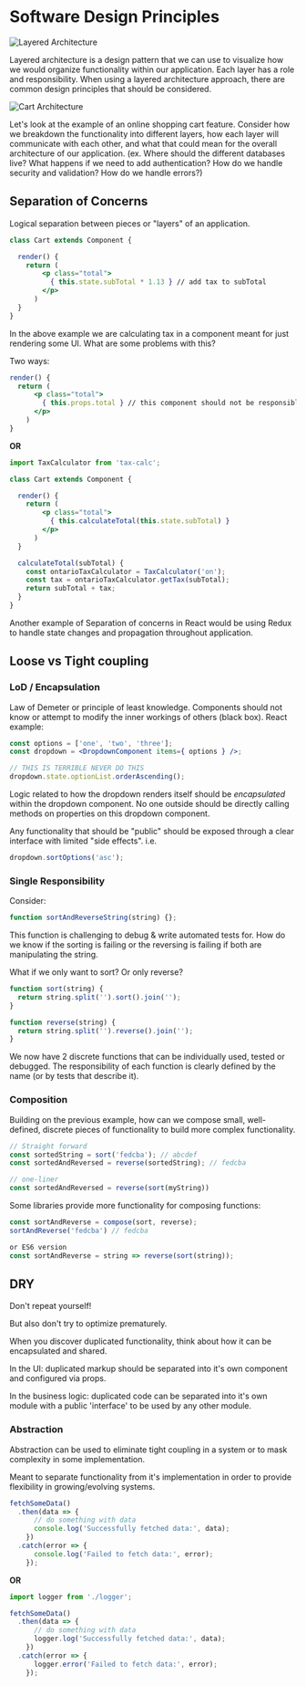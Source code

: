 # Software Design Principles

![Layered Architecture](images/layered-architecture "Separation of concerns into different layers")

Layered architecture is a design pattern that we can use to visualize how we would organize
functionality within our application. Each layer has a role and responsibility. When using a
layered architecture approach, there are common design principles that should be considered.


![Cart Architecture](images/cart-architecture "Example architecture of a shopping cart")

Let's look at the example of an online shopping cart feature. Consider how we breakdown the
functionality into different layers, how each layer will communicate with each other, and
what that could mean for the overall architecture of our application. (ex. Where should the
different databases live? What happens if we need to add authentication? How do we handle
security and validation? How do we handle errors?)


## Separation of Concerns

Logical separation between pieces or "layers" of an application.
```jsx harmony
class Cart extends Component {

  render() {
    return (
        <p class="total">
          { this.state.subTotal * 1.13 } // add tax to subTotal
        </p>
      )
  }
}
```
In the above example we are calculating tax in a component meant for just rendering some UI.
What are some problems with this?

Two ways:
```jsx harmony
render() {
  return (
      <p class="total">
        { this.props.total } // this component should not be responsible at all for calculations
      </p>
    )
}
```
**OR**
```jsx harmony
import TaxCalculator from 'tax-calc';

class Cart extends Component {

  render() {
    return (
        <p class="total">
          { this.calculateTotal(this.state.subTotal) }
        </p>
      )
  }

  calculateTotal(subTotal) {
    const ontarioTaxCalculator = TaxCalculator('on');
    const tax = ontarioTaxCalculator.getTax(subTotal);
    return subTotal + tax;
  }
}
```
Another example of Separation of concerns in React would be using Redux to handle state changes and propagation throughout application.

## Loose vs Tight coupling

### LoD / Encapsulation

Law of Demeter or principle of least knowledge. Components should not know or attempt to modify the inner workings of others (black box).
React example:
```jsx harmony
const options = ['one', 'two', 'three'];
const dropdown = <DropdownComponent items={ options } />;

// THIS IS TERRIBLE NEVER DO THIS
dropdown.state.optionList.orderAscending();
```
Logic related to how the dropdown renders itself should be *encapsulated* within the dropdown component.
No one outside should be directly calling methods on properties on this dropdown component.

Any functionality that should be "public" should be exposed through a clear interface with limited "side effects".
i.e.
```jsx harmony
dropdown.sortOptions('asc');
```


### Single Responsibility

Consider:
```jsx harmony
function sortAndReverseString(string) {};
```
This function is challenging to debug & write automated tests for. How do we know if the sorting is failing or the reversing is failing if both are manipulating the string.

What if we only want to sort? Or only reverse?
```jsx harmony
function sort(string) {
  return string.split('').sort().join('');
}

function reverse(string) {
  return string.split('').reverse().join('');
}
```
We now have 2 discrete functions that can be individually used, tested or debugged.
The responsibility of each function is clearly defined by the name (or by tests that describe it).


### Composition

Building on the previous example, how can we compose small, well-defined, discrete pieces of functionality to build more complex functionality.

```jsx harmony
// Straight forward
const sortedString = sort('fedcba'); // abcdef
const sortedAndReversed = reverse(sortedString); // fedcba

// one-liner
const sortedAndReversed = reverse(sort(myString))
```

Some libraries provide more functionality for composing functions:
```jsx harmony
const sortAndReverse = compose(sort, reverse);
sortAndReverse('fedcba') // fedcba

or ES6 version
const sortAndReverse = string => reverse(sort(string));
```


## DRY

Don't repeat yourself!

But also don't try to optimize prematurely.

When you discover duplicated functionality, think about how it can be encapsulated and shared.

In the UI: duplicated markup should be separated into it's own component and configured via props.

In the business logic: duplicated code can be separated into it's own module with a public 'interface' to be used by any other module.


### Abstraction

Abstraction can be used to eliminate tight coupling in a system or to mask complexity in some implementation.

Meant to separate functionality from it's implementation in order to provide flexibility in growing/evolving systems.

```jsx harmony
fetchSomeData()
  .then(data => {
      // do something with data
      console.log('Successfully fetched data:', data);
    })
  .catch(error => {
      console.log('Failed to fetch data:', error);
    });
```
**OR**

```jsx harmony
import logger from './logger';

fetchSomeData()
  .then(data => {
      // do something with data
      logger.log('Successfully fetched data:', data);
    })
  .catch(error => {
      logger.error('Failed to fetch data:', error);
    });
```

